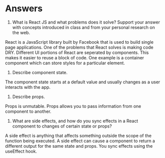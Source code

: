 # Answers

1. What is React JS and what problems does it solve? Support your answer with concepts introduced in class and from your personal research on the web.

React is a JavaScript library built by Facebook that is used to build single page applications. One of the problems that React solves is making code DRY. Different UI portions of React are seperated by components. This makes it easier to reuse a block of code. One example is a container component which can store styles for a particular element.

1. Describe component state.

 The component state starts at a default value and usually changes as a user interacts with the app. 

1. Describe props.

Props is unmutable. Props allows you to pass information from one component to another.

1. What are side effects, and how do you sync effects in a React component to changes of certain state or props?

A side effect is anything that affects something outside the scope of the function being executed. A side effect can cause a component to return a different output for the same state and props. You sync effects using the useEffect hook.
